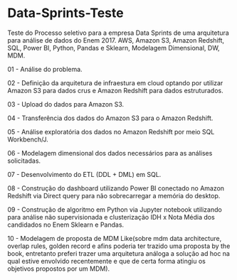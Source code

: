 # Data-Sprints-Teste
Teste do Processo seletivo para a empresa Data Sprints de uma arquitetura para análise de dados do Enem 2017. AWS, Amazon S3, Amazon Redshift, SQL, Power BI, Python, Pandas e Sklearn, Modelagem Dimensional, DW, MDM.

01 - Análise do problema.

02 - Definição da arquitetura de infraestura em cloud optando por utilizar Amazon S3 para dados crus e Amazon Redshift para dados estruturados.

03 - Upload do dados para Amazon S3.

04 - Transferência dos dados do Amazon S3 para o Amazon Redshift.

05 - Análise exploratória dos dados no Amazon Redshift por meio SQL Workbench/J.

06 - Modelagem dimensional dos dados necessários para as análises solicitadas.

07 - Desenvolvimento do ETL (DDL + DML) em SQL.

08 - Construção do dashboard utilizando Power BI conectado no Amazon Redshift via Direct query para não sobrecarregar a memória do desktop.

09 - Construção de algoritmo em Python via Jupyter notebook utilizando para análise não supervisionada e clusterização IDH x Nota Média dos candidados no Enem Sklearn e Pandas.

10 - Modelagem de proposta de MDM Like(sobre mdm data architecture, overlap rules, golden record e afins poderia ter trazido uma proposta by the book, entretanto preferi trazer uma arquitetura análoga a solução ad hoc na qual estive envolvido recentemente e que de certa forma atingiu os objetivos propostos por um MDM).
